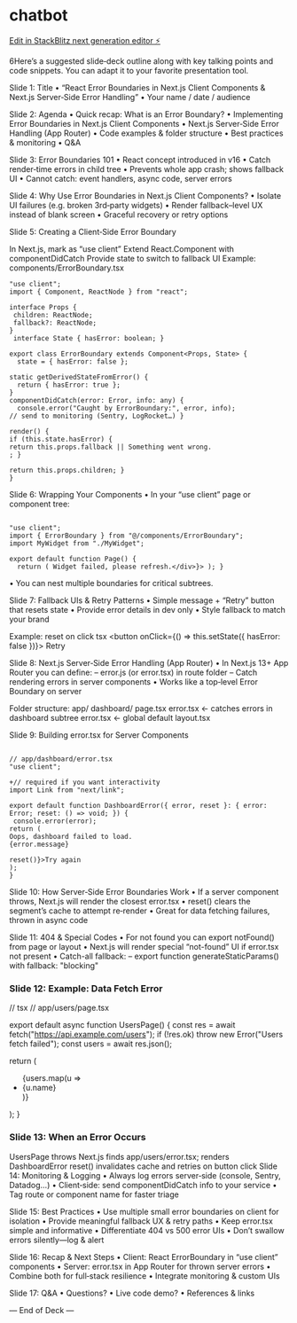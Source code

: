 # chatbot

[Edit in StackBlitz next generation editor ⚡️](https://stackblitz.com/~/github.com/angularmantra/chatbot)

6Here’s a suggested slide‐deck outline along with key talking points and code snippets. You can adapt it to your favorite presentation tool.

Slide 1: Title
• “React Error Boundaries in Next.js Client Components & Next.js Server‑Side Error Handling”
• Your name / date / audience

Slide 2: Agenda
• Quick recap: What is an Error Boundary?
• Implementing Error Boundaries in Next.js Client Components
• Next.js Server‑Side Error Handling (App Router)
• Code examples & folder structure
• Best practices & monitoring
• Q&A

Slide 3: Error Boundaries 101
• React concept introduced in v16
• Catch render‑time errors in child tree
• Prevents whole app crash; shows fallback UI
• Cannot catch: event handlers, async code, server errors

Slide 4: Why Use Error Boundaries in Next.js Client Components?
• Isolate UI failures (e.g. broken 3rd‑party widgets)
• Render fallback–level UX instead of blank screen
• Graceful recovery or retry options

Slide 5: Creating a Client‑Side Error Boundary

In Next.js, mark as “use client”
Extend React.Component with componentDidCatch
Provide state to switch to fallback UI
Example: components/ErrorBoundary.tsx

```tsx
"use client";
import { Component, ReactNode } from "react";

interface Props {
 children: ReactNode;
 fallback?: ReactNode;
}
 interface State { hasError: boolean; }

export class ErrorBoundary extends Component<Props, State> {
  state = { hasError: false };

static getDerivedStateFromError() {
  return { hasError: true };
}
componentDidCatch(error: Error, info: any) {
  console.error("Caught by ErrorBoundary:", error, info);
// send to monitoring (Sentry, LogRocket…) }

render() {
if (this.state.hasError) {
return this.props.fallback || Something went wrong.
; }

return this.props.children; }
}
```

Slide 6: Wrapping Your Components
• In your “use client” page or component tree:
```tsx

"use client";
import { ErrorBoundary } from "@/components/ErrorBoundary";
import MyWidget from "./MyWidget";

export default function Page() {
  return ( Widget failed, please refresh.</div>}> ); }
```

• You can nest multiple boundaries for critical subtrees.

Slide 7: Fallback UIs & Retry Patterns
• Simple message + “Retry” button that resets state
• Provide error details in dev only
• Style fallback to match your brand

Example: reset on click
tsx 
  <button onClick={() => this.setState({ hasError: false })}> Retry </button>

Slide 8: Next.js Server‑Side Error Handling (App Router)
• In Next.js 13+ App Router you can define:
– error.js (or error.tsx) in route folder
– Catch rendering errors in server components
• Works like a top‑level Error Boundary on server

Folder structure:
app/ dashboard/ page.tsx error.tsx ← catches errors in dashboard subtree error.tsx ← global default layout.tsx

Slide 9: Building error.tsx for Server Components
```tsx

// app/dashboard/error.tsx
"use client";

+// required if you want interactivity
import Link from "next/link";

export default function DashboardError({ error, reset }: { error: Error; reset: () => void; }) {
 console.error(error);
return (
Oops, dashboard failed to load.
{error.message}

reset()}>Try again
);
}
```

Slide 10: How Server‑Side Error Boundaries Work
• If a server component throws, Next.js will render the closest error.tsx
• reset() clears the segment’s cache to attempt re‑render
• Great for data fetching failures, thrown in async code

Slide 11: 404 & Special Codes
• For not found you can export notFound() from page or layout
• Next.js will render special “not-found” UI if error.tsx not present
• Catch-all fallback:
– export function generateStaticParams() with fallback: "blocking"

### Slide 12: Example: Data Fetch Error
// tsx // app/users/page.tsx 

export default async function UsersPage() {
  const res = await fetch("https://api.example.com/users"); 
  if (!res.ok) throw new Error("Users fetch failed"); 
  const users = await res.json(); 
  
  return ( 
    <ul>
      {users.map(u => <li key={u.id}>{u.name}</li>)}
    </ul> ); 
  }

### Slide 13: When an Error Occurs

UsersPage throws
Next.js finds app/users/error.tsx; renders DashboardError
reset() invalidates cache and retries on button click
Slide 14: Monitoring & Logging
• Always log errors server‑side (console, Sentry, Datadog…)
• Client‑side: send componentDidCatch info to your service
• Tag route or component name for faster triage

Slide 15: Best Practices
• Use multiple small error boundaries on client for isolation
• Provide meaningful fallback UX & retry paths
• Keep error.tsx simple and informative
• Differentiate 404 vs 500 error UIs
• Don’t swallow errors silently—log & alert

Slide 16: Recap & Next Steps
• Client: React ErrorBoundary in “use client” components
• Server: error.tsx in App Router for thrown server errors
• Combine both for full‑stack resilience
• Integrate monitoring & custom UIs

Slide 17: Q&A
• Questions?
• Live code demo?
• References & links

— End of Deck —
